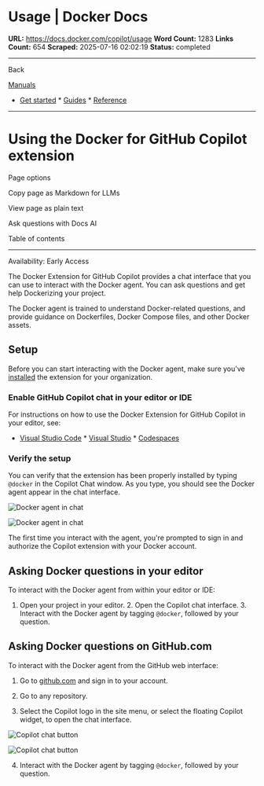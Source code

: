 # Usage | Docker Docs

**URL:** https://docs.docker.com/copilot/usage
**Word Count:** 1283
**Links Count:** 654
**Scraped:** 2025-07-16 02:02:19
**Status:** completed

---

Back

[Manuals](https://docs.docker.com/manuals/)

  * [Get started](https://docs.docker.com/get-started/)   * [Guides](https://docs.docker.com/guides/)   * [Reference](https://docs.docker.com/reference/)

* * *

# Using the Docker for GitHub Copilot extension

Page options

Copy page as Markdown for LLMs

View page as plain text

Ask questions with Docs AI

Table of contents

* * *

Availability: Early Access 

The Docker Extension for GitHub Copilot provides a chat interface that you can use to interact with the Docker agent. You can ask questions and get help Dockerizing your project.

The Docker agent is trained to understand Docker-related questions, and provide guidance on Dockerfiles, Docker Compose files, and other Docker assets.

## Setup

Before you can start interacting with the Docker agent, make sure you've [installed](https://docs.docker.com/copilot/install/) the extension for your organization.

### Enable GitHub Copilot chat in your editor or IDE

For instructions on how to use the Docker Extension for GitHub Copilot in your editor, see:

  * [Visual Studio Code](https://docs.github.com/en/copilot/github-copilot-chat/copilot-chat-in-ides/using-github-copilot-chat-in-your-ide?tool=vscode)   * [Visual Studio](https://docs.github.com/en/copilot/github-copilot-chat/copilot-chat-in-ides/using-github-copilot-chat-in-your-ide?tool=visualstudio)   * [Codespaces](https://docs.github.com/en/codespaces/reference/using-github-copilot-in-github-codespaces)

### Verify the setup

You can verify that the extension has been properly installed by typing `@docker` in the Copilot Chat window. As you type, you should see the Docker agent appear in the chat interface.

![Docker agent in chat](https://docs.docker.com/copilot/images/docker-agent-copilot.png)

![Docker agent in chat](https://docs.docker.com/copilot/images/docker-agent-copilot.png)

The first time you interact with the agent, you're prompted to sign in and authorize the Copilot extension with your Docker account.

## Asking Docker questions in your editor

To interact with the Docker agent from within your editor or IDE:

  1. Open your project in your editor.   2. Open the Copilot chat interface.   3. Interact with the Docker agent by tagging `@docker`, followed by your question.

## Asking Docker questions on GitHub.com

To interact with the Docker agent from the GitHub web interface:

  1. Go to [github.com](https://github.com/) and sign in to your account.

  2. Go to any repository.

  3. Select the Copilot logo in the site menu, or select the floating Copilot widget, to open the chat interface.

![Copilot chat button](https://docs.docker.com/copilot/images/copilot-button.png)

![Copilot chat button](https://docs.docker.com/copilot/images/copilot-button.png)

  4. Interact with the Docker agent by tagging `@docker`, followed by your question.